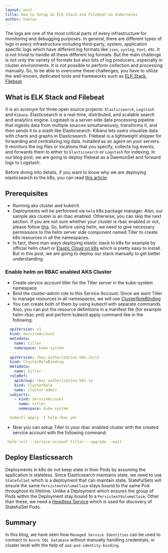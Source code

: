 ```yaml
---
layout: post
title: How to Setup an ELK Stack and Filebeat on Kubernetes 
author: haktas
---
```


The logs are one of the most critical parts of every infrastructure for monitoring and debugging purposes. In general, there are different types of logs in every infrastructure including third-party, system, application specific logs which have different log formats like `json`, `syslog`, `text`, etc. It is not trivial to handle all these different log formats. But the main challenge is not only the variety of formats but also lots of log producers, especially in cluster environments. It is not possible to perform collection and processing manually. So, to be able to overcome these challenges, you have to utilize the well-known, dedicated tools and frameworks such as [ELK Stack](https://www.elastic.co/what-is/elk-stack), [Filebeat](https://www.elastic.co/guide/en/beats/filebeat/current/filebeat-overview.html).

## What is ELK Stack and Filebeat

It is an acronym for three open source projects: `Elasticsearch`, `Logstash` and `Kibana`. Elasticsearch is a real-time, distributed, and scalable search and analytics engine. Logstash is a server‑side data processing pipeline that ingests data from multiple sources simultaneously, transforms it, and then sends it to a stash like Elasticsearch. Kibana lets users visualize data with charts and graphs in Elasticsearch. Filebeat is a lightweight shipper for forwarding and centralizing log data. Installed as an agent on your servers. It monitors the log files or locations that you specify, collects log events, and forwards them to either to `Elasticsearch` or `Logstash` for indexing. In our blog post, we are going to deploy filebeat as a DaemonSet and forward logs to Logstash.

Before diving into details, if you want to know why we are deploying elasticsearch to the k8s, you can read [this article](https://sematext.com/blog/kubernetes-elasticsearch/).  

## Prerequisites

- Running aks cluster and kubectl.
- Deployments will be performed via `helm` k8s package manager. Also, our sample aks cluster is an rbac enabled. Otherwise, you can skip the next section. If you are not sure whether your cluster is rbac enabled or not, please follow [this](https://stackoverflow.com/questions/51238988/how-to-check-whether-rbac-is-enabled-using-kubectl).
So, before using helm, we need to give necessary permissions to the helm server side component named Tiller to create k8s resources in all the namespaces. 
- In fact, there man ways deploying elastic stack to k8s for example by official helm chart or [Elastic Cloud on k8s](https://www.elastic.co/guide/en/cloud-on-k8s/current/k8s-quickstart.html) which is pretty easy to install. But in this post, we are going to deploy our stack manually to get better understanding.

### Enable helm on RBAC enabled AKS Cluster

- Create service account tiller for the Tiller server in the kube-system namespace
- Bind the cluster-admin role to this Service Account. Since we want Tiller to manage resources in all namespaces, we will use [ClusterRoleBinding](https://kubernetes.io/docs/reference/access-authn-authz/rbac/)
- You can create both of them by using kubectl with separate commands. Also, you can put the resource definitions in a manifest file (for example helm-rbac.yml) and perform kubectl apply command like in the following:

``` yml
  apiVersion: v1
  kind: ServiceAccount
  metadata:
    name: tiller
    namespace: kube-system
  ---
  apiVersion: rbac.authorization.k8s.io/v1
  kind: ClusterRoleBinding
  metadata:
    name: tiller
  roleRef:
    apiGroup: rbac.authorization.k8s.io
    kind: ClusterRole
    name: cluster-admin
  subjects:
    - kind: ServiceAccount
      name: tiller
      namespace: kube-system
```

``` yml
  kubectl apply -f helm-rbac.yml
```

 - Now you can setup Tiller to your rbac enabled cluster with the created service account with the following command:

 ``` yml
  helm init --service-account tiller --upgrade --wait
 ```

## Deploy Elasticsearch

Deployments in k8s do not keep state in their Pods by assuming the application is stateless. Since Elasticsearch maintains state, we need to use `StatefulSet` which is a deployment that can maintain state. StatefulSets will ensure the same `PersistentVolumeClaim` stays bound to the same Pod throughout its lifetime. Unlike a Deployment which ensures the group of Pods within the Deployment stay bound to a `PersistentVolumeClaim`. Other than these, we need a [Headless Service](https://kubernetes.io/docs/concepts/services-networking/service/#headless-services) which is used for discovery of StatefulSet Pods.


## Summary

In this blog, we have seen how `Managed Service Identities` can be used to connect to `Azure SQL Database` without manually handling credentials, in cluster level with the help of `aad-pod-identity-binding`.